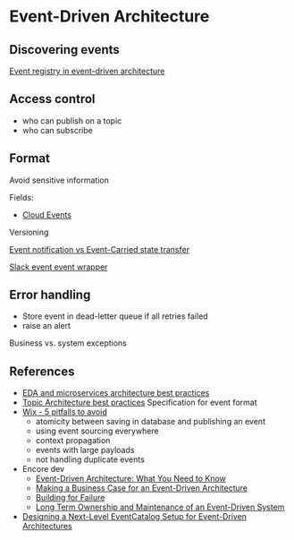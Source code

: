 # Event-Driven Architecture

## Discovering events

[Event registry in event-driven architecture](https://adhasmana.medium.com/how-to-implement-event-registry-in-event-driven-architecture-fe244b143b1c)


## Access control

* who can publish on a topic
* who can subscribe

## Format

Avoid sensitive information

Fields:

* [Cloud Events](https://github.com/cloudevents/spec/blob/v0.3/spec.md)

Versioning

[Event notification vs Event-Carried state transfer](https://martinfowler.com/articles/201701-event-driven.html)

[Slack event event wrapper](https://api.slack.com/types/event)

## Error handling

* Store event in dead-letter queue if all retries failed
* raise an alert

Business vs. system exceptions

## References

* [EDA and microservices architecture best practices](https://developer.ibm.com/articles/eda-and-microservices-architecture-best-practices/)
* [Topic Architecture best practices](https://docs.solace.com/Best-Practices/Topic-Architecture-Best-Practices.htm)
    Specification for event format
* [Wix - 5 pitfalls to avoid](https://natansil.medium.com/event-driven-architecture-5-pitfalls-to-avoid-b3ebf885bdb1)
  * atomicity between saving in database and publishing an event
  * using event sourcing everywhere
  * context propagation
  * events with large payloads
  * not handling duplicate events
* Encore dev
  * [Event-Driven Architecture: What You Need to Know](https://encore.dev/blog/event-driven-architecture)
  * [Making a Business Case for an Event-Driven Architecture](https://encore.dev/blog/event-driven-architecture)
  * [Building for Failure](https://encore.dev/blog/building-for-failure)
  * [Long Term Ownership and Maintenance of an Event-Driven System](https://encore.dev/blog/long-term-ownership)
* [Designing a Next-Level EventCatalog Setup for Event-Driven Architectures](https://itnext.io/designing-a-next-level-eventcatalog-setup-for-event-driven-architectures-754c0fd37691)
